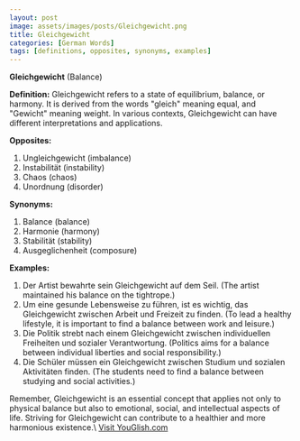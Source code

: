 ```yaml
---
layout: post
image: assets/images/posts/Gleichgewicht.png
title: Gleichgewicht
categories: [German Words]
tags: [definitions, opposites, synonyms, examples]
---
```


**Gleichgewicht** (Balance)

**Definition:**
Gleichgewicht refers to a state of equilibrium, balance, or harmony. It is derived from the words "gleich" meaning equal, and "Gewicht" meaning weight. In various contexts, Gleichgewicht can have different interpretations and applications.

**Opposites:**
1. Ungleichgewicht (imbalance)
2. Instabilität (instability)
3. Chaos (chaos)
4. Unordnung (disorder)

**Synonyms:**
1. Balance (balance)
2. Harmonie (harmony)
3. Stabilität (stability)
4. Ausgeglichenheit (composure)

**Examples:**
1. Der Artist bewahrte sein Gleichgewicht auf dem Seil. (The artist maintained his balance on the tightrope.)
2. Um eine gesunde Lebensweise zu führen, ist es wichtig, das Gleichgewicht zwischen Arbeit und Freizeit zu finden. (To lead a healthy lifestyle, it is important to find a balance between work and leisure.)
3. Die Politik strebt nach einem Gleichgewicht zwischen individuellen Freiheiten und sozialer Verantwortung. (Politics aims for a balance between individual liberties and social responsibility.)
4. Die Schüler müssen ein Gleichgewicht zwischen Studium und sozialen Aktivitäten finden. (The students need to find a balance between studying and social activities.)

Remember, Gleichgewicht is an essential concept that applies not only to physical balance but also to emotional, social, and intellectual aspects of life. Striving for Gleichgewicht can contribute to a healthier and more harmonious existence.\ <a id="yg-widget-0" class="youglish-widget" data-query="Gleichgewicht" data-lang="german" data-components="8412" data-auto-start="0" data-bkg-color="theme_light" data-title="How%20to%20pronounce%20Gleichgewicht%20in%20German"  rel="nofollow" href="https://youglish.com">Visit YouGlish.com</a><script async src="https://youglish.com/public/emb/widget.js" charset="utf-8"></script>